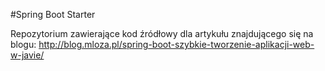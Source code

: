 #Spring Boot Starter

Repozytorium zawierające kod źródłowy dla artykułu znajdującego się na blogu: http://blog.mloza.pl/spring-boot-szybkie-tworzenie-aplikacji-web-w-javie/